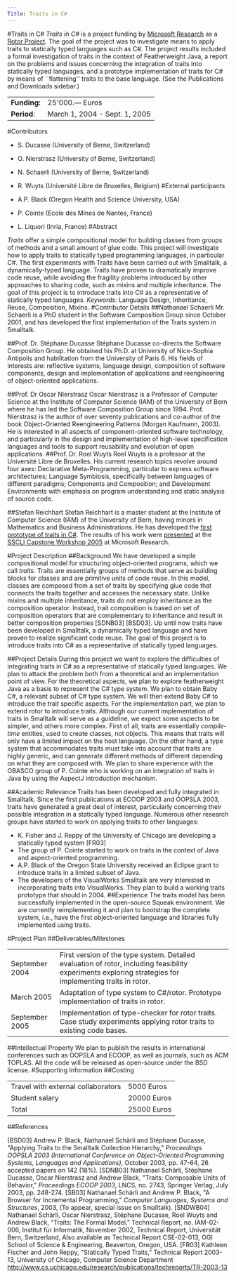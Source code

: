```yaml
---
Title: Traits in C#
---
```

#Traits in C#
*Traits in C#* is a project funding by [Microsoft Research](http://research.microsoft.com/) as a [Rotor Project](http://research.microsoft.com/Collaboration/University/Europe/RFP/Rotor/). The goal of the project was to investigate means to apply traits to statically typed languages such as C#. The project results included a formal investigation of traits in the context of Featherweight Java, a report on the problems and issues concerning the integration of traits into statically typed languages, and a prototype implementation of traits for C# by means of ``flattening\'' traits to the base language. (See the Publications and Downloads sidebar.)

| | |
|---|---|
|**Funding:**|25'000.&#8212; Euros
|**Period**:|March 1, 2004 - Sept. 1, 2005

#Contributors

- S. Ducasse (University of Berne, Switzerland)
- O. Nierstrasz (University of Berne, Switzerland)
- N. Schaerli (University of Berne, Switzerland)
- R. Wuyts (Universit&eacute; Libre de Bruxelles, Belgium)
#External participants

- A.P. Black (Oregon Health and Science University, USA)
- P. Cointe (Ecole des Mines de Nantes, France)
- L. Liquori (Inria, France)
#Abstract

*Traits* offer a simple compositional model for building classes from groups of methods and a small amount of glue code.
This project will investigate how to apply traits to statically typed programming languages, in particular C#.
The first experiments with Traits have been carried out with Smalltalk, a dynamically-typed language. Traits have proven to dramatically improve code reuse, while avoiding the fragility problems introduced by other approaches to sharing code, such as mixins and multiple inheritance. The goal of this project is to introduce traits into C# as a representative of statically typed languages. 
*Keywords:* Language Design, Inheritance, Reuse, Composition, Mixins.
#Contributor Details
##Nathanael Schaerli
Mr. Schaerli is a PhD student in the Software Composition Group since October 2001, and has developed the first implementation of the Traits system in Smalltalk. 
 
##Prof. Dr. St&eacute;phane Ducasse
St&eacute;phane Ducasse co-directs the Software Composition Group. He obtained his Ph.D. at University of Nice-Sophia Antipolis and habilitation from the University of Paris 6. His fields of interests are: reflective systems, language design, composition of software components, design and implementation of applications and reengineering of object-oriented applications.
 
##Prof. Dr Oscar Nierstrasz
Oscar Nierstrasz is a Professor of Computer Science at the Institute of Computer Science (IAM) of the University of Bern where he has led the Software Composition Group since 1994. Prof. Nierstrasz is the author of over seventy publications and co-author of the book Object-Oriented Reengineering Patterns (Morgan Kaufmann, 2003). He is interested in all aspects of component-oriented software technology, and particularly in the design and implementation of high-level specification languages and tools to support reusability and evolution of open applications. 
##Prof. Dr. Roel Wuyts
Roel Wuyts is a professor at the Universit&eacute; Libre de Bruxelles. His current research topics revolve around four axes: Declarative Meta-Programming, particular to express software architectures; Language Symbiosis, specifically between languages of different paradigms; Components and Composition; and Development Environments with emphasis on program understanding and static analysis of source code.

##Stefan Reichhart
Stefan Reichhart is a master student at the Institute of Computer Science (IAM) of the University of Bern, having minors in Mathematics and Business Administrations. He has developed the [first prototype of traits in C#](%base_url%/download/rotor/CSharpTDemo.zip). The results of his work were [presented](%base_url%/download/rotor/SSCLI2005TraitsCSharp.pdf) at the [SSCLI Capstone Workshop 2005](http://research.microsoft.com/workshops/SSCLI2005/) at Microsoft Research.

#Project Description
##Background
We have developed a simple compositional model for structuring object-oriented programs, which we call *traits*. Traits are essentially groups of methods that serve as building blocks for classes and are primitive units of code reuse. In this model, classes are composed from a set of traits by specifying glue code that connects the traits together and accesses the necessary state.
Unlike mixins and multiple inheritance, traits do not employ inheritance as the composition operator. Instead, trait composition is based on set of composition operators that are complementary to inheritance and result in better composition properties [SDNB03] [BSD03].
Up until now traits have been developed in Smalltalk, a dynamically typed language and have proven to realize significant code reuse. The goal of this project is to introduce traits into C# as a representative of statically typed languages.
 
##Project Details
During this project we want to explore the difficulties of integrating traits in C# as a representative of statically typed languages. We plan to attack the problem both from a theoretical and an implementation point of view.
For the theoretical aspects, we plan to explore featherweight Java as a basis to represent the C# type system. We plan to obtain Baby C#, a relevant subset of C# type system. We will then extend Baby C# to introduce the trait specific aspects.
For the implementation part, we plan to extend rotor to introduce traits. Although our current implementation of traits in Smalltalk will serve as a guideline, we expect some aspects to be simpler, and others more complex. First of all, traits are essentially *compile-time* entities, used to create classes, not objects. This means that traits will only have a limited impact on the host language. On the other hand, a type system that accommodates traits must take into account that traits are highly generic, and can generate different methods of different depending on what they are composed with.
We plan to share experience with the OBASCO group of P. Cointe who is working on an integration of traits in Java by using the AspectJ introduction mechanism.
 
##Academic Relevance
Traits has been developed and fully integrated in Smalltalk. Since the first publications at ECOOP 2003 and OOPSLA 2003, traits have generated a great deal of interest, particularly concerning their possible integration in a statically typed language. Numerous other research groups have started to work on applying traits to other languages:
 

- K. Fisher and J. Reppy of the University of Chicago are developing a statically typed system [FR03]
- The group of P. Cointe started to work on traits in the context of Java and aspect-oriented programming.
- A.P. Black of the Oregon State University received an Eclipse grant to introduce traits in a limited subset of Java.
- The developers of the  VisualWorks Smalltalk are very interested in incorporating traits into VisualWorks. They plan to build a working traits prototype that should in 2004.
##Experience 
The traits model has been successfully implemented in the open-source Squeak environment. We are currently reimplementing it and plan to bootstrap the complete system, i.e., have the first object-oriented language and libraries fully implemented using traits. 

#Project Plan
##Deliverables/Milestones

| | |
|---|---|
|September 2004|First version of the type system. Detailed evaluation of rotor, including feasibility experiments exploring strategies for implementing traits in rotor.
|March 2005|Adaptation of type system to C#/rotor. Prototype implementation of traits in rotor.
|September 2005|Implementation of type-checker for rotor traits. Case study experiments applying rotor traits to existing code bases.
 
##Intellectual Property 
We plan to publish the results in international conferences such as OOPSLA and ECOOP, as well as journals, such as ACM TOPLAS.
All the code will be released as open-source under the BSD license.
#Supporting Information
##Costing
 

| | |
|---|---|
|Travel with external collaborators|5000 Euros
|Student salary|20000 Euros
|Total|25000 Euros
 
##References

[BSD03] Andrew P. Black, Nathanael Sch&auml;rli and St&eacute;phane Ducasse, &quot;Applying Traits to the Smalltalk Collection Hierarchy,&quot; *Proceedings OOPSLA 2003 (International Conference on Object-Oriented Programming Systems, Languages and Applications)*, October 2003, pp. 47-64, 26 accepted papers on 142 (18%).
[SDNB03] Nathanael Sch&auml;rli, St&eacute;phane Ducasse, Oscar Nierstrasz and Andrew Black, &quot;Traits: Composable Units of Behavior,&quot; *Proceedings ECOOP 2003*, LNCS, no. 2743, Springer Verlag, July 2003, pp. 248-274.
[SB03] Nathanael Sch&auml;rli and Andrew P. Black, &quot;A Browser for Incremental Programming,&quot; *Computer Languages, Systems and Structures*, 2003, (To appear, special issue on Smalltalk).
[SNDWB04] Nathanael Sch&auml;rli, Oscar Nierstrasz, St&eacute;phane Ducasse, Roel Wuyts and Andrew Black, &quot;Traits: The Formal Model,&quot; Technical Report, no. IAM-02-006, Institut f&uuml;r Informatik, November 2002, Technical Report, Universit&auml;t Bern, Switzerland, Also available as Technical Report CSE-02-013, OGI School of Science &amp; Engineering, Beaverton, Oregon, USA.
[FR03] Kathleen Fischer and John Reppy, &quot;Statically Typed Traits,&quot; Technical Report 2003-13, University of Chicago, Computer Science Department http://www.cs.uchicago.edu/research/publications/techreports/TR-2003-13
